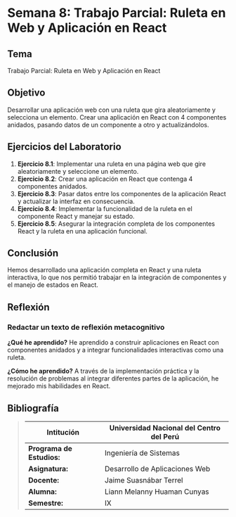 # Semana 8: Trabajo Parcial: Ruleta en Web y Aplicación en React

## Tema
Trabajo Parcial: Ruleta en Web y Aplicación en React

## Objetivo
Desarrollar una aplicación web con una ruleta que gira aleatoriamente y selecciona un elemento. Crear una aplicación en React con 4 componentes anidados, pasando datos de un componente a otro y actualizándolos.

## Ejercicios del Laboratorio

1. **Ejercicio 8.1**: Implementar una ruleta en una página web que gire aleatoriamente y seleccione un elemento.
2. **Ejercicio 8.2**: Crear una aplicación en React que contenga 4 componentes anidados.
3. **Ejercicio 8.3**: Pasar datos entre los componentes de la aplicación React y actualizar la interfaz en consecuencia.
4. **Ejercicio 8.4**: Implementar la funcionalidad de la ruleta en el componente React y manejar su estado.
5. **Ejercicio 8.5**: Asegurar la integración completa de los componentes React y la ruleta en una aplicación funcional.

## Conclusión
Hemos desarrollado una aplicación completa en React y una ruleta interactiva, lo que nos permitió trabajar en la integración de componentes y el manejo de estados en React.

## Reflexión

### Redactar un texto de reflexión metacognitivo
**¿Qué he aprendido?**
He aprendido a construir aplicaciones en React con componentes anidados y a integrar funcionalidades interactivas como una ruleta.

**¿Cómo he aprendido?**
A través de la implementación práctica y la resolución de problemas al integrar diferentes partes de la aplicación, he mejorado mis habilidades en React.

## Bibliografía
>Intitución                 |Universidad Nacional del Centro del Perú   |
>-------------------------  | ------------------------------            |
>**Programa de Estudios:**  | Ingeniería de Sistemas                    |
>**Asignatura:**            | Desarrollo de Aplicaciones Web            |
>**Docente:**               | Jaime Suasnábar Terrel                    |
>**Alumna:**                | Liann Melanny Huaman Cunyas               |
>**Semestre:**              | IX                                        |
